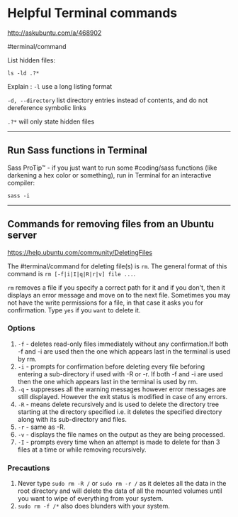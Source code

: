 # Helpful Terminal commands
http://askubuntu.com/a/468902

#terminal/command


List hidden files:

```
ls -ld .?* 
```

Explain :
 `-l`     use a long listing format

 `-d, --directory`
              list  directory entries instead of contents, and do not dereference symbolic links

`.?*` will only state hidden files 

- - - -

## Run Sass functions in Terminal
Sass ProTip™ - if you just want to run some #coding/sass functions (like darkening a hex color or something), run in Terminal for an interactive compiler:

`sass -i`

- - - -

## Commands for removing files from an Ubuntu server
https://help.ubuntu.com/community/DeletingFiles

The #terminal/command for deleting file(s) is `rm`. The general format of this command is  `rm [-f|i|I|q|R|r|v] file ...`.

`rm` removes a file if you specify a correct path for it and if you don't, then it displays an error message and move on to the next file. Sometimes you may not have the write permissions for a file, in that case it asks you for confirmation. Type `yes` if you `want` to delete it.

### Options

1. `-f` - deletes read-only files immediately without any confirmation.If both -f and -i are used then the one which appears last in the terminal is used by rm. 
2. `-i` - prompts for confirmation before deleting every file beforing entering a sub-directory if used with -R or -r. If both -f and -i are used then the one which appears last in the terminal is used by rm. 
3. `-q` - suppresses all the warning messages however error messages are still displayed. However the exit status is modified in case of any errors. 
4. `-R` - means delete recursively and is used to delete the directory tree starting at the directory specified i.e. it deletes the specified directory along with its sub-directory and files. 
5. `-r` - same as -R. 
6. `-v` - displays the file names on the output as they are being processed. 
7. `-I` - prompts every time when an attempt is made to delete for than 3 files at a time or while removing recursively.

### Precautions

1. Never type `sudo rm -R /` or `sudo rm -r /` as it deletes all the data in the root directory and will delete the data of all the mounted volumes until you want to wipe of everything from your system. 
2. `sudo rm -f /*` also does blunders with your system.